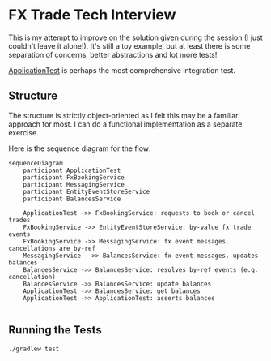 # FX Trade Tech Interview

This is my attempt to improve on the solution given during the session (I just couldn't leave it alone!). 
It's still a toy example, but at least there is some separation of concerns, better abstractions and lot more tests!

[ApplicationTest](src/test/kotlin/ApplicationTest.kt) is perhaps the most comprehensive integration test. 

## Structure 
The structure is strictly object-oriented as I felt this may be a familiar approach for most.
I can do a functional implementation as a separate exercise.

Here is the sequence diagram for the flow:

```mermaid 
sequenceDiagram
    participant ApplicationTest
    participant FxBookingService
    participant MessagingService
    participant EntityEventStoreService
    participant BalancesService
    
    ApplicationTest ->> FxBookingService: requests to book or cancel trades
    FxBookingService ->> EntityEventStoreService: by-value fx trade events
    FxBookingService ->> MessagingService: fx event messages. cancellations are by-ref
    MessagingService -->> BalancesService: fx event messages. updates balances
    BalancesService ->> BalancesService: resolves by-ref events (e.g. cancellation)
    BalancesService ->> BalancesService: update balances
    ApplicationTest ->> BalancesService: get balances
    ApplicationTest ->> ApplicationTest: asserts balances
    
```

## Running the Tests

```bash
./gradlew test
```
